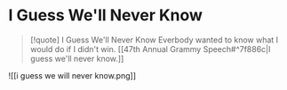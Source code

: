 # I Guess We'll Never Know

> [!quote] I Guess We'll Never Know
Everbody wanted to know what I would do if I didn't win.
[[47th Annual Grammy Speech#^7f886c|I guess we'll never know.]]

![[i guess we will never know.png]]
